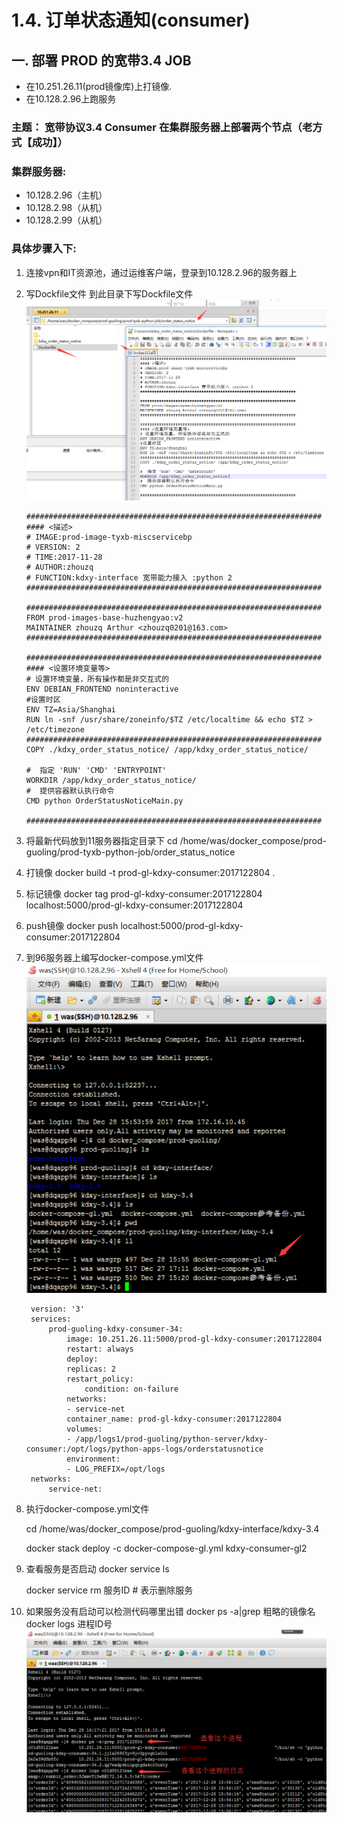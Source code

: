 # 1.4. 订单状态通知(consumer)
## 一. 部署 PROD 的宽带3.4 JOB
- 在10.251.26.11(prod镜像库)上打镜像.
- 在10.128.2.96上跑服务

### 主题： 宽带协议3.4 Consumer 在集群服务器上部署两个节点（老方式【成功】）


### 集群服务器:
- 10.128.2.96（主机）
- 10.128.2.98（从机）
- 10.128.2.99（从机）

### 具体步骤入下:
1.  连接vpn和IT资源池，通过运维客户端，登录到10.128.2.96的服务器上
2.  写Dockfile文件
    到此目录下写Dockfile文件
    ![](images/docker01.png)

    ```docker
    ##################################################################
    #### <描述>
    # IMAGE:prod-image-tyxb-miscservicebp
    # VERSION: 2
    # TIME:2017-11-28
    # AUTHOR:zhouzq
    # FUNCTION:kdxy-interface 宽带能力接入 :python 2
    ##################################################################

    ##################################################################
    FROM prod-images-base-huzhengyao:v2
    MAINTAINER zhouzq Arthur <zhouzq0201@163.com>
    ##################################################################

    ##################################################################
    #### <设置环境变量等>
    # 设置环境变量，所有操作都是非交互式的
    ENV DEBIAN_FRONTEND noninteractive
    #设置时区
    ENV TZ=Asia/Shanghai
    RUN ln -snf /usr/share/zoneinfo/$TZ /etc/localtime && echo $TZ > /etc/timezone
    ##################################################################
    COPY ./kdxy_order_status_notice/ /app/kdxy_order_status_notice/

    #  指定 'RUN' 'CMD' 'ENTRYPOINT'
    WORKDIR /app/kdxy_order_status_notice/
    #  提供容器默认执行命令
    CMD python OrderStatusNoticeMain.py

    ##################################################################
    ```
3. 将最新代码放到11服务器指定目录下
    cd /home/was/docker_compose/prod-guoling/prod-tyxb-python-job/order_status_notice
    
4. 打镜像
   docker build -t prod-gl-kdxy-consumer:2017122804 .

5. 标记镜像
   docker tag prod-gl-kdxy-consumer:2017122804 localhost:5000/prod-gl-kdxy-consumer:2017122804

6. push镜像
   docker push localhost:5000/prod-gl-kdxy-consumer:2017122804

7. 到96服务器上编写docker-compose.yml文件
   ![](images/docker-coms1.png)
   ```docker
    version: '3'
    services:
        prod-guoling-kdxy-consumer-34:
            image: 10.251.26.11:5000/prod-gl-kdxy-consumer:2017122804
            restart: always
            deploy:
            replicas: 2
            restart_policy:
                condition: on-failure
            networks:
            - service-net
            container_name: prod-gl-kdxy-consumer:2017122804
            volumes:
            - /app/logs1/prod-guoling/python-server/kdxy-consumer:/opt/logs/python-apps-logs/orderstatusnotice
            environment:
            - LOG_PREFIX=/opt/logs
    networks:
        service-net:
   ```
8. 执行docker-compose.yml文件

   cd  /home/was/docker_compose/prod-guoling/kdxy-interface/kdxy-3.4

   docker stack deploy -c docker-compose-gl.yml kdxy-consumer-gl2
7. 查看服务是否启动
   docker service ls
   
   docker service rm 服务ID   # 表示删除服务
8. 如果服务没有启动可以检测代码哪里出错
   docker ps -a|grep 粗略的镜像名
   docker logs 进程ID号
   ![](images/ml01.png)